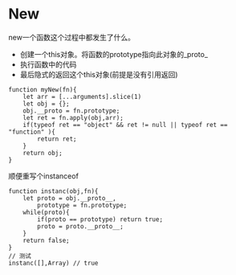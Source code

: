 # New

new一个函数这个过程中都发生了什么。

- 创建一个this对象。将函数的prototype指向此对象的_proto_
- 执行函数中的代码
- 最后隐式的返回这个this对象(前提是没有引用返回)

```
function myNew(fn){
	let arr = [...arguments].slice(1)
	let obj = {};
	obj.__proto = fn.prototype;
	let ret = fn.apply(obj,arr);
	if(typeof ret == "object" && ret != null || typeof ret == "function" ){
		return ret;
	}
	return obj;
}
```

顺便重写个instanceof

```
function instanc(obj,fn){
	let proto = obj.__proto__,
		prototype = fn.prototype;
	while(proto){
		if(proto == prototype) return true;
		proto = proto.__proto__;
	}
	return false;
}
// 测试
instanc([],Array) // true
```


